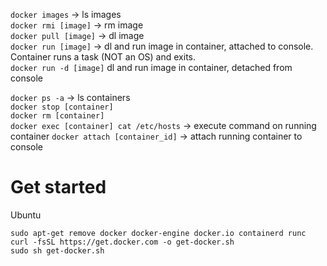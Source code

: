 `docker images` -> ls images  
`docker rmi [image]` -> rm image  
`docker pull [image]` -> dl image  
`docker run [image]` -> dl and run image in container, attached to console. Container runs a task (NOT an OS) and exits.  
`docker run -d [image]` dl and run image in container, detached from console

`docker ps -a` -> ls containers  
`docker stop [container]`  
`docker rm [container]`  
`docker exec [container] cat /etc/hosts` -> execute command on running container
`docker attach [container_id]` -> attach running container to console  


# Get started
Ubuntu
```
sudo apt-get remove docker docker-engine docker.io containerd runc
curl -fsSL https://get.docker.com -o get-docker.sh
sudo sh get-docker.sh
```
